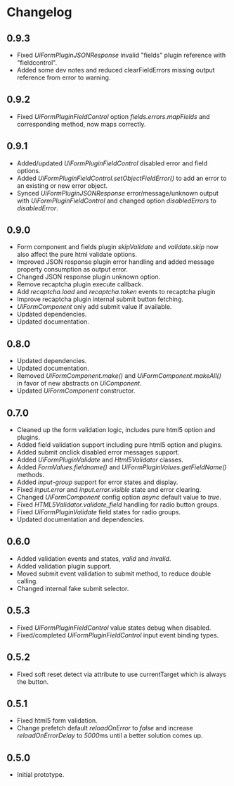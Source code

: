 # Changelog

## 0.9.3
 - Fixed *UiFormPluginJSONResponse* invalid "fields" plugin reference with "fieldcontrol".
 - Added some dev notes and reduced clearFieldErrors missing output reference from error to warning.

## 0.9.2
 - Fixed *UiFormPluginFieldControl* option *fields.errors.mapFields* and corresponding method, now maps correctly.

## 0.9.1
 - Added/updated *UiFormPluginFieldControl* disabled error and field options.
 - Added *UiFormPluginFieldControl.setObjectFieldError()* to add an error to an existing or new error object.
 - Synced *UiFormPluginJSONResponse* error/message/unknown output with *UiFormPluginFieldControl* and changed option *disabledErrors* to *disabledError*.

## 0.9.0
 - Form component and fields plugin *skipValidate* and *validate.skip* now also affect the pure html validate options.
 - Improved JSON response plugin error handling and added message property consumption as output error.
 - Changed JSON response plugin unknown option.
 - Remove recaptcha plugin execute callback.
 - Add *recaptcha.load* and *recaptcha.token* events to recaptcha plugin
 - Improve recaptcha plugin internal submit button fetching.
 - *UiFormComponent* only add submit value if available.
 - Updated dependencies.
 - Updated documentation.

## 0.8.0
 - Updated dependencies.
 - Updated documentation.
 - Removed *UiFormComponent.make()* and *UiFormComponent.makeAll()* in favor of new abstracts on *UiComponent*.
 - Updated *UiFormComponent* constructor.

## 0.7.0
 - Cleaned up the form validation logic, includes pure html5 option and plugins.
 - Added field validation support including pure html5 option and plugins.
 - Added submit onclick disabled error messages support.
 - Added *UiFormPluginValidate* and *Html5Validator* classes.
 - Added *FormValues.fieldname()* and *UiFormPluginValues.getFieldName()* methods.
 - Added *input-group* support for error states and display.
 - Fixed *input.error* and *input.error.visible* state and error clearing.
 - Changed *UiFormComponent* config option *async* default value to *true*.
 - Fixed *HTML5Validator.validate_field* handling for radio button groups.
 - Fixed *UiFormPluginValidate* field states for radio groups.
 - Updated documentation and dependencies.

## 0.6.0
 - Added validation events and states, *valid* and *invalid*.
 - Added validation plugin support.
 - Moved submit event validation to submit method, to reduce double calling.
 - Changed internal fake submit selector.

## 0.5.3
 - Fixed *UiFormPluginFieldControl* value states debug when disabled.
 - Fixed/completed *UiFormPluginFieldControl* input event binding types.

## 0.5.2
 - Fixed soft reset detect via attribute to use currentTarget which is always the button.

## 0.5.1
 - Fixed html5 form validation.
 - Change prefetch default *reloadOnError* to *false* and increase *reloadOnErrorDelay* to *5000*ms until a better solution comes up.

## 0.5.0
 - Initial prototype.
